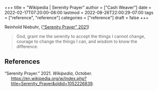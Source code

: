 +++
title = "Wikipedia | Serenity Prayer"
author = ["Cash Weaver"]
date = 2022-02-17T07:20:00-08:00
lastmod = 2022-08-26T22:00:29-07:00
tags = ["reference", "reference"]
categories = ["reference"]
draft = false
+++

Reinhold Niebuhr, (<a href="#citeproc_bib_item_1">“Serenity Prayer” 2021</a>)

> God, grant me the serenity to accept the things I cannot change,
> courage to change the things I can,
> and wisdom to know the difference.

## References

<style>.csl-entry{text-indent: -1.5em; margin-left: 1.5em;}</style><div class="csl-bib-body">
  <div class="csl-entry"><a id="citeproc_bib_item_1"></a>“Serenity Prayer.” 2021. <i>Wikipedia</i>, October. <a href="https://en.wikipedia.org/w/index.php?title=Serenity_Prayer&oldid=1052226839">https://en.wikipedia.org/w/index.php?title=Serenity_Prayer&#38;oldid=1052226839</a>.</div>
</div>
